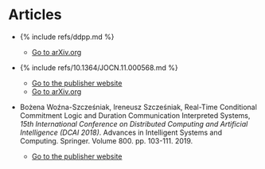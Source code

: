<!-- -*- coding: utf-8 -*- -->

# Articles

* {% include refs/ddpp.md %}

  * [Go to arXiv.org](https://arxiv.org/abs/1905.04581)

* {% include refs/10.1364/JOCN.11.000568.md %}

  * [Go to the publisher website](https://doi.org/10.1364/JOCN.11.000568)
  * [Go to arXiv.org](https://arxiv.org/abs/1810.04481)

* Bożena Woźna-Szcześniak, Ireneusz Szcześniak, Real-Time Conditional
  Commitment Logic and Duration Communication Interpreted Systems,
  *15th International Conference on Distributed Computing and
  Artificial Intelligence (DCAI 2018)*. Advances in Intelligent
  Systems and Computing. Springer. Volume 800. pp. 103-111. 2019.

  * [Go to the publisher
    website](https://doi.org/10.1007/978-3-319-94649-8_13)
